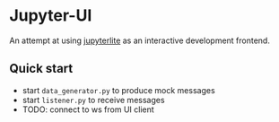 # Jupyter-UI


An attempt at using [jupyterlite](https://jupyter.org/try-jupyter/lab/) as an interactive development frontend.

## Quick start

* start `data_generator.py` to produce mock messages
* start `listener.py` to receive messages
* TODO: connect to ws from UI client
